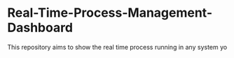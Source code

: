 # Real-Time-Process-Management-Dashboard
This repository aims to show the real time process running in any system
yo
